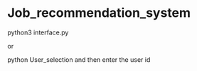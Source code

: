 # Job_recommendation_system

python3 interface.py

or

python User_selection and then enter the user id 
